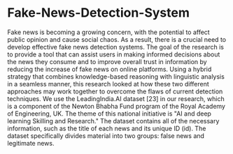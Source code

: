 # Fake-News-Detection-System
Fake news is becoming a growing concern,  with the potential to affect public opinion and cause social  chaos. As a result, there is a crucial need to develop effective  fake news detection systems.
The goal of the research is to provide a tool that can assist users in making informed decisions about the news they consume and to improve overall trust in information by 
reducing the increase of fake news on online platforms. Using a hybrid strategy that combines knowledge-based reasoning with linguistic analysis in a seamless manner, this research looked at how these two different approaches may work together to overcome the flaws of current detection techniques.
We use the LeadingIndia.AI dataset [23] in our research, which is a component of the Newton Bhabha Fund program of the Royal Academy of Engineering, UK. The theme of this 
national initiative is "AI and deep learning Skilling and Research." The dataset contains all of the necessary information, such as the title of each news and its unique ID (id). The dataset specifically divides material into two groups: false news and legitimate news.
